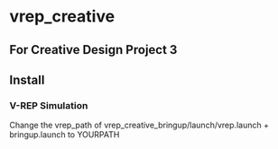 # vrep_creative
## For Creative Design Project 3

## Install
### V-REP Simulation
Change the vrep_path of vrep_creative_bringup/launch/vrep.launch + bringup.launch to YOURPATH 
